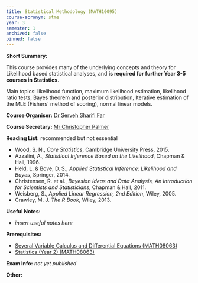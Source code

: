 ```yaml
---
title: Statistical Methodology (MATH10095)
course-acronym: stme
year: 3
semester: 1
archived: false
pinned: false
---
```


**Short Summary:** 

This course provides many of the underlying concepts and theory for Likelihood based statistical analyses, and **is required for further Year 3-5 courses in Statistics**.

Main topics: likelihood function, maximum likelihood estimation, likelihood ratio tests, Bayes theorem and posterior distribution, Iterative estimation of the MLE (Fishers' method of scoring), normal linear models.

**Course Organiser:** [Dr Serveh Sharifi Far](<Serveh.Sharifi@ed.ac.uk>)

**Course Secretary:** [Mr Christopher Palmer](<chris.palmer@ed.ac.uk>) 

**Reading List:** recommended but not essential

- Wood, S. N., *Core Statistics*, Cambridge University Press, 2015.
- Azzalini, A., *Statistical Inference Based on the Likelihood*, Chapman & Hall, 1996.
- Held, L. & Bove, D. S., *Applied Statistical Inference: Likelihood and Bayes*, Springer, 2014.
- Christensen, R. et al., *Bayesian Ideas and Data Analysis, An Introduction for Scientists and Statisticians*, Chapman & Hall, 2011.
- Weisberg, S., *Applied Linear Regression, 2nd Edition*, Wiley, 2005.
- Crawley, M. J. *The R Book*, Wiley, 2013.

**Useful Notes:**

- *insert useful notes here* 

**Prerequisites:** 

- [Several Variable Calculus and Differential Equations (MATH08063)](/math2/#svcde)
- [Statistics (Year 2) (MATH08063)](/math2/#sta2) 

**Exam Info:** *not yet published*

**Other:**

